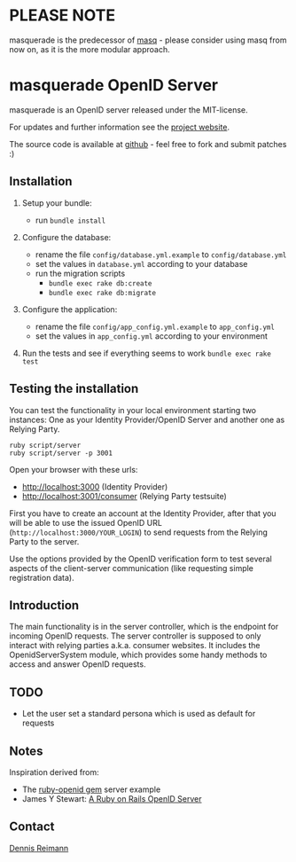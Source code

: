 # PLEASE NOTE

masquerade is the predecessor of [masq](https://github.com/dbloete/masq) - please consider using masq from now on, as it is the more modular approach.



# masquerade OpenID Server

masquerade is an OpenID server released under the MIT-license.

For updates and further information see the [project website](http://github.com/dennisreimann/masquerade/).

The source code is available at [github](http://github.com/dennisreimann/masquerade/) - feel free to fork and submit patches :)

## Installation

1. Setup your bundle:
    * run `bundle install`

2. Configure the database:
    * rename the file `config/database.yml.example` to `config/database.yml`
    * set the values in `database.yml` according to your database
    * run the migration scripts
        - `bundle exec rake db:create`
        - `bundle exec rake db:migrate`

3. Configure the application:
    * rename the file `config/app_config.yml.example` to `app_config.yml`
    * set the values in `app_config.yml` according to your environment

4. Run the tests and see if everything seems to work
	`bundle exec rake test`

## Testing the installation

You can test the functionality in your local environment starting two instances: One as
your Identity Provider/OpenID Server and another one as Relying Party.

	ruby script/server
	ruby script/server -p 3001

Open your browser with these urls:

* [http://localhost:3000](http://localhost:3000) (Identity Provider)
* [http://localhost:3001/consumer](http://localhost:3001/consumer) (Relying Party testsuite)

First you have to create an account at the Identity Provider, after that you will be able
to use the issued OpenID URL (`http://localhost:3000/YOUR_LOGIN`) to send requests from the
Relying Party to the server.

Use the options provided by the OpenID verification form to test several aspects of the
client-server communication (like requesting simple registration data).

## Introduction

The main functionality is in the server controller, which is the endpoint for incoming
OpenID requests. The server controller is supposed to only interact with relying parties
a.k.a. consumer websites. It includes the OpenidServerSystem module, which provides some
handy methods to access and answer OpenID requests.

## TODO

* Let the user set a standard persona which is used as default for requests

## Notes

Inspiration derived from:

* The [ruby-openid gem](https://github.com/openid/ruby-openid/) server example
* James Y Stewart: [A Ruby on Rails OpenID Server](http://jystewart.net/process/2007/10/a-ruby-on-rails-openid-server/)

## Contact

[Dennis Reimann](mailto:mail@dennisreimann.de)
